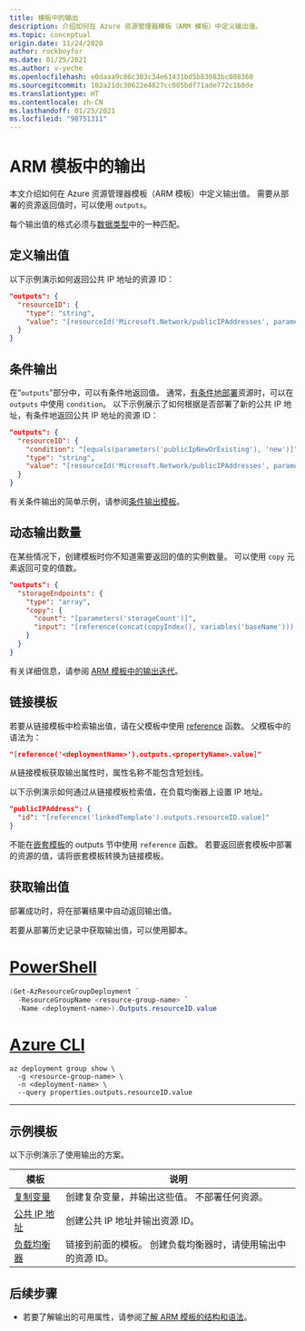 ```yaml
---
title: 模板中的输出
description: 介绍如何在 Azure 资源管理器模板（ARM 模板）中定义输出值。
ms.topic: conceptual
origin.date: 11/24/2020
author: rockboyfor
ms.date: 01/25/2021
ms.author: v-yeche
ms.openlocfilehash: e0daaa9c86c303c34e61431bd5b83083bc008360
ms.sourcegitcommit: 102a21dc30622e4827cc005bdf71ade772c1b8de
ms.translationtype: HT
ms.contentlocale: zh-CN
ms.lasthandoff: 01/25/2021
ms.locfileid: "98751311"
---
```

# <a name="outputs-in-arm-templates"></a>ARM 模板中的输出

本文介绍如何在 Azure 资源管理器模板（ARM 模板）中定义输出值。 需要从部署的资源返回值时，可以使用 `outputs`。

每个输出值的格式必须与[数据类型](template-syntax.md#data-types)中的一种匹配。

## <a name="define-output-values"></a>定义输出值

以下示例演示如何返回公共 IP 地址的资源 ID：

```json
"outputs": {
  "resourceID": {
    "type": "string",
    "value": "[resourceId('Microsoft.Network/publicIPAddresses', parameters('publicIPAddresses_name'))]"
  }
}
```

## <a name="conditional-output"></a>条件输出

在“`outputs`”部分中，可以有条件地返回值。 通常，[有条件地部署](conditional-resource-deployment.md)资源时，可以在 `outputs` 中使用 `condition`。 以下示例展示了如何根据是否部署了新的公共 IP 地址，有条件地返回公共 IP 地址的资源 ID：

```json
"outputs": {
  "resourceID": {
    "condition": "[equals(parameters('publicIpNewOrExisting'), 'new')]",
    "type": "string",
    "value": "[resourceId('Microsoft.Network/publicIPAddresses', parameters('publicIPAddresses_name'))]"
  }
}
```

有关条件输出的简单示例，请参阅[条件输出模板](https://github.com/bmoore-msft/AzureRM-Samples/blob/master/conditional-output/azuredeploy.json)。

## <a name="dynamic-number-of-outputs"></a>动态输出数量

在某些情况下，创建模板时你不知道需要返回的值的实例数量。 可以使用 `copy` 元素返回可变的值数。

```json
"outputs": {
  "storageEndpoints": {
    "type": "array",
    "copy": {
      "count": "[parameters('storageCount')]",
      "input": "[reference(concat(copyIndex(), variables('baseName'))).primaryEndpoints.blob]"
    }
  }
}
```

有关详细信息，请参阅 [ARM 模板中的输出迭代](copy-outputs.md)。

## <a name="linked-templates"></a>链接模板

若要从链接模板中检索输出值，请在父模板中使用 [reference](template-functions-resource.md#reference) 函数。 父模板中的语法为：

```json
"[reference('<deploymentName>').outputs.<propertyName>.value]"
```

从链接模板获取输出属性时，属性名称不能包含短划线。

以下示例演示如何通过从链接模板检索值，在负载均衡器上设置 IP 地址。

```json
"publicIPAddress": {
  "id": "[reference('linkedTemplate').outputs.resourceID.value]"
}
```

不能在[嵌套模板](linked-templates.md#nested-template)的 outputs 节中使用 `reference` 函数。 若要返回嵌套模板中部署的资源的值，请将嵌套模板转换为链接模板。

## <a name="get-output-values"></a>获取输出值

部署成功时，将在部署结果中自动返回输出值。

若要从部署历史记录中获取输出值，可以使用脚本。

# <a name="powershell"></a>[PowerShell](#tab/azure-powershell)

```powershell
(Get-AzResourceGroupDeployment `
  -ResourceGroupName <resource-group-name> `
  -Name <deployment-name>).Outputs.resourceID.value
```

# <a name="azure-cli"></a>[Azure CLI](#tab/azure-cli)

```azurecli
az deployment group show \
  -g <resource-group-name> \
  -n <deployment-name> \
  --query properties.outputs.resourceID.value
```

---

## <a name="example-templates"></a>示例模板

以下示例演示了使用输出的方案。

|模板  |说明  |
|---------|---------|
|[复制变量](https://github.com/Azure/azure-docs-json-samples/blob/master/azure-resource-manager/multipleinstance/copyvariables.json) | 创建复杂变量，并输出这些值。 不部署任何资源。 |
|[公共 IP 地址](https://github.com/Azure/azure-docs-json-samples/blob/master/azure-resource-manager/linkedtemplates/public-ip.json) | 创建公共 IP 地址并输出资源 ID。 |
|[负载均衡器](https://github.com/Azure/azure-docs-json-samples/blob/master/azure-resource-manager/linkedtemplates/public-ip-parentloadbalancer.json) | 链接到前面的模板。 创建负载均衡器时，请使用输出中的资源 ID。 |

## <a name="next-steps"></a>后续步骤

* 若要了解输出的可用属性，请参阅[了解 ARM 模板的结构和语法](template-syntax.md)。

<!-- Update_Description: update meta properties, wording update, update link -->
